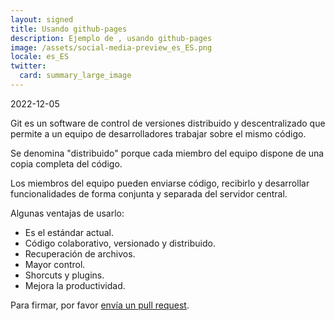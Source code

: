 ```yaml
---
layout: signed
title: Usando github-pages
description: Ejemplo de , usando github-pages
image: /assets/social-media-preview_es_ES.png
locale: es_ES
twitter:
  card: summary_large_image
---
```


2022-12-05

Git es un software de control de versiones distribuido
y descentralizado que permite a un equipo de
desarrolladores trabajar sobre el mismo código.

Se denomina "distribuido" porque cada miembro del
equipo dispone de una copia completa del código.

Los miembros del equipo pueden enviarse código, recibirlo
y desarrollar funcionalidades de forma conjunta y
separada del servidor central.

Algunas ventajas de usarlo:

  - Es el estándar actual.
  - Código colaborativo, versionado y distribuido.
  - Recuperación de archivos.
  - Mayor control.
  - Shorcuts y plugins.
  - Mejora la productividad.

Para firmar, por favor [envía un pull request](https://github.com/amelua/amelua.github.io/pulls).
